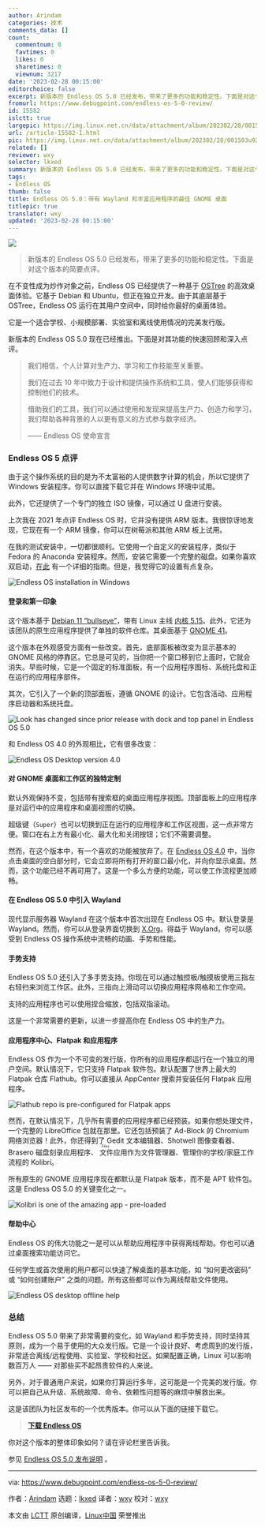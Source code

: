 ```yaml
---
author: Arindam
categories: 技术
comments_data: []
count:
  commentnum: 0
  favtimes: 0
  likes: 0
  sharetimes: 0
  viewnum: 3217
date: '2023-02-28 00:15:00'
editorchoice: false
excerpt: 新版本的 Endless OS 5.0 已经发布，带来了更多的功能和稳定性。下面是对这个版本的简要点评。
fromurl: https://www.debugpoint.com/endless-os-5-0-review/
id: 15582
islctt: true
largepic: https://img.linux.net.cn/data/attachment/album/202302/28/001503u92tz023olzzftdo.jpg
url: /article-15582-1.html
pic: https://img.linux.net.cn/data/attachment/album/202302/28/001503u92tz023olzzftdo.jpg.thumb.jpg
related: []
reviewer: wxy
selector: lkxed
summary: 新版本的 Endless OS 5.0 已经发布，带来了更多的功能和稳定性。下面是对这个版本的简要点评。
tags:
- Endless OS
thumb: false
title: Endless OS 5.0：带有 Wayland 和丰富应用程序的最佳 GNOME 桌面
titlepic: true
translator: wxy
updated: '2023-02-28 00:15:00'
---
```


![](https://img.linux.net.cn/data/attachment/album/202302/28/001503u92tz023olzzftdo.jpg)



> 
> 新版本的 Endless OS 5.0 已经发布，带来了更多的功能和稳定性。下面是对这个版本的简要点评。
> 
> 
> 


在不变性成为炒作对象之前，Endless OS 已经提供了一种基于 [OSTree](https://ostree.readthedocs.io/en/stable/) 的高效桌面体验。它基于 Debian 和 Ubuntu，但正在独立开发。由于其底层基于 OSTree，Endless OS 运行在其用户空间中，同时给你最好的桌面体验。


它是一个适合学校、小规模部署、实验室和离线使用情况的完美发行版。


新版本的 Endless OS 5.0 现在已经推出。下面是对其功能的快速回顾和深入点评。



> 
> 我们相信，个人计算对生产力、学习和工作技能至关重要。
> 
> 
> 我们在过去 10 年中致力于设计和提供操作系统和工具，使人们能够获得和控制他们的技术。
> 
> 
> 借助我们的工具，我们可以通过使用和发现来提高生产力、创造力和学习，我们帮助各种背景的人以更有意义的方式参与数字经济。
> 
> 
> —— Endless OS 使命宣言
> 
> 
> 


### Endless OS 5 点评


由于这个操作系统的目的是为不太富裕的人提供数字计算的机会，所以它提供了 Windows 安装程序。你可以直接下载它并在 Windows 环境中试用。


此外，它还提供了一个专门的独立 ISO 镜像，可以通过 U 盘进行安装。


上次我在 2021 年点评 Endless OS 时，它并没有提供 ARM 版本。我很惊讶地发现，它现在有一个 ARM 镜像，你可以在树莓派和其他 ARM 板上试用。


在我的测试安装中，一切都很顺利。它使用一个自定义的安装程序，类似于 Fedora 的 Anaconda 安装程序。然而，安装它需要一个完整的磁盘。如果你喜欢双启动，[在此](https://support.endlessos.org/en/installation/windows-installer/dual-boot) 有一个详细的指南。但是，我觉得它的设置有点复杂。


![Endless OS installation in Windows](https://img.linux.net.cn/data/attachment/album/202302/28/001632q8eqh3kqj4pxhnwj.jpg)


#### 登录和第一印象


这个版本基于 [Debian 11 “bullseye”](https://www.debugpoint.com/debian-11-features/)，带有 Linux 主线 [内核 5.15](https://www.debugpoint.com/linux-kernel-5-15/)。此外，它还为该团队的原生应用程序提供了单独的软件仓库。其桌面基于 [GNOME 41](https://www.debugpoint.com/gnome-41-release/)。


这个版本在外观感受方面有一些改变。首先，底部面板被改变为显示基本的 GNOME 风格的停靠区。它总是可见的，当你把一个窗口移到它上面时，它就会消失。早些时候，它是一个固定的标准面板，有一个应用程序图标、系统托盘和正在运行的应用程序部件。


其次，它引入了一个新的顶部面板，遵循 GNOME 的设计。它包含活动、应用程序启动器和系统托盘。


![Look has changed since prior release with dock and top panel in Endless OS 5.0](https://img.linux.net.cn/data/attachment/album/202302/28/001640oz8fhrgy8rfh902k.jpg)


和 Endless OS 4.0 的外观相比，它有很多改变：


![Endless OS Desktop version 4.0](https://img.linux.net.cn/data/attachment/album/202302/28/001648bbdawg0b77cdh8ah.jpg)


#### 对 GNOME 桌面和工作区的独特定制


默认外观保持不变，包括带有搜索框的桌面应用程序视图。顶部面板上的应用程序是对运行中的应用程序和桌面视图的切换。


超级键（`Super`）也可以切换到正在运行的应用程序和工作区视图，这一点非常方便。窗口在右上方有最小化、最大化和关闭按钮；它们不需要调整。


然而，在这个版本中，有一个喜欢的功能被放弃了。在 [Endless OS 4.0](https://www.debugpoint.com/endless-os-review-2021) 中，当你点击桌面的空白部分时，它会立即将所有打开的窗口最小化，并向你显示桌面。然而，这个功能已经不再可用了。这是一个多么方便的功能，可以使工作流程更加顺畅。


#### 在 Endless OS 5.0 中引入 Wayland


现代显示服务器 Wayland 在这个版本中首次出现在 Endless OS 中。默认登录是 Wayland。然而，你可以从登录界面切换到 [X.Org](http://X.Org)。得益于 Wayland，你可以感受到 Endless OS 操作系统中流畅的动画、手势和性能。


#### 手势支持


Endless OS 5.0 还引入了多手势支持。你现在可以通过触控板/触摸板使用三指左右轻扫来浏览工作区。此外，三指向上滑动可以切换应用程序网格和工作空间。


支持的应用程序也可以使用捏合缩放，包括双指滚动。


这是一个非常需要的更新，以进一步提高你在 Endless OS 中的生产力。


#### 应用程序中心、Flatpak 和应用程序


Endless OS 作为一个不可变的发行版，你所有的应用程序都运行在一个独立的用户空间。默认情况下，它只支持 Flatpak 软件包。默认配置了世界上最大的 Flatpak 仓库 Flathub。你可以直接从 AppCenter 搜索并安装任何 Flatpak 应用程序。


![Flathub repo is pre-configured for Flatpak apps](https://img.linux.net.cn/data/attachment/album/202302/28/001658z6vvp59lzzl0nzpt.jpg)


然而，在默认情况下，几乎所有需要的应用程序都已经预装。如果你想处理文件，一个完整的 LibreOffice 包就在那里。它还包括预装了 Ad-Block 的 Chromium 网络浏览器！此外，你还得到了 Gedit 文本编辑器、Shotwell 图像查看器、Brasero 磁盘刻录应用程序、<ruby> 文件 <rt>  Files </rt></ruby>应用作为文件管理器、管理你的学校/家庭工作流程的 Kolibri。


所有原生的 GNOME 应用程序现在都默认是 Flatpak 版本，而不是 APT 软件包。这是 Endless OS 5.0 的关键变化之一。


![Kolibri is one of the amazing app - pre-loaded](https://img.linux.net.cn/data/attachment/album/202302/28/001707fd9cnhd8d2ij94pn.jpg)


#### 帮助中心


Endless OS 的伟大功能之一是可以从帮助应用程序中获得离线帮助。你也可以通过桌面搜索功能访问它。


任何学生或首次使用的用户都可以快速了解桌面的基本功能，如 “如何更改密码” 或 “如何创建账户” 之类的问题。所有这些都可以作为离线帮助文件使用。


![Endless OS desktop offline help](https://img.linux.net.cn/data/attachment/album/202302/28/001715d4s102vs1vvs4sso.jpg)


### 总结


Endless OS 5.0 带来了非常需要的变化，如 Wayland 和手势支持，同时坚持其原则，成为一个易于使用的大众发行版。它是一个设计良好、考虑周到的发行版，非常适合离线/远程使用、实验室、学校和社区。如果配置正确，Linux 可以影响数百万人 —— 对那些买不起昂贵软件的人来说。


另外，对于普通用户来说，如果你打算运行多年，这可能是一个完美的发行版。你可以把自己从升级、系统故障、命令、依赖性问题等的麻烦中解救出来。


这是该团队为社区发布的一个优秀版本。你可以从下面的链接下载它。



> 
> **[下载 Endless OS](https://www.endlessos.org/os-windows-installer)**
> 
> 
> 


你对这个版本的整体印象如何？请在评论栏里告诉我。


参见 [Endless OS 5.0 发布说明](https://support.endlessos.org/en/endless-os/release-notes/5) 。




---


via: <https://www.debugpoint.com/endless-os-5-0-review/>


作者：[Arindam](https://www.debugpoint.com/author/admin1/) 选题：[lkxed](https://github.com/lkxed/) 译者：[wxy](https://github.com/wxy) 校对：[wxy](https://github.com/wxy)


本文由 [LCTT](https://github.com/LCTT/TranslateProject) 原创编译，[Linux中国](https://linux.cn/) 荣誉推出